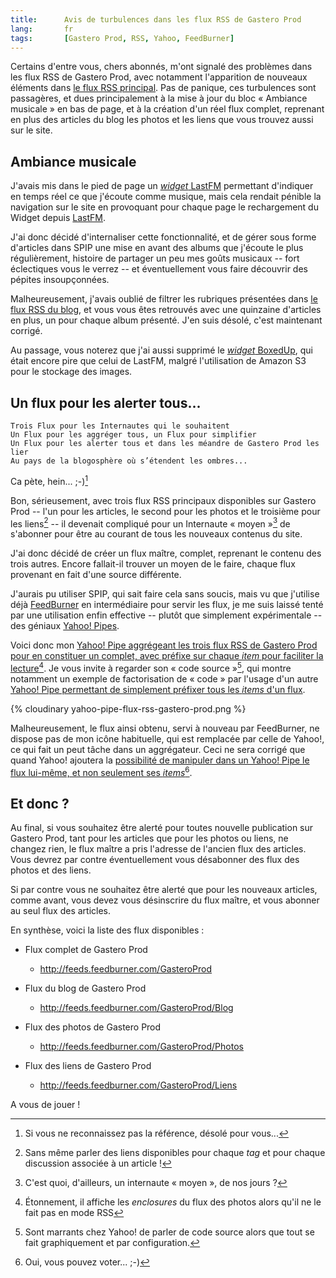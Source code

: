 ```yaml
---
title:      Avis de turbulences dans les flux RSS de Gastero Prod
lang:       fr
tags:       [Gastero Prod, RSS, Yahoo, FeedBurner]
---
```


Certains d'entre vous, chers abonnés, m'ont signalé des problèmes dans les flux RSS de Gastero Prod, avec notamment l'apparition de nouveaux éléments dans [le flux RSS principal](http://feeds.feedburner.com/GasteroProd). Pas de panique, ces turbulences sont passagères, et dues principalement à la mise à jour du bloc « Ambiance musicale » en bas de page, et à la création d'un réel flux complet, reprenant en plus des articles du blog les photos et les liens que vous trouvez aussi sur le site.

## Ambiance musicale

J'avais mis dans le pied de page un [*widget* LastFM](http://www.lastfm.fr/widgets/) permettant d'indiquer en temps réel ce que j'écoute comme musique, mais cela rendait pénible la navigation sur le site en provoquant pour chaque page le rechargement du Widget depuis [LastFM](http://www.lastfm.fr/).

J'ai donc décidé d'internaliser cette fonctionnalité, et de gérer sous forme d'articles dans SPIP une mise en avant des albums que j'écoute le plus régulièrement, histoire de partager un peu mes goûts musicaux -- fort éclectiques vous le verrez -- et éventuellement vous faire découvrir des pépites insoupçonnées.

Malheureusement, j'avais oublié de filtrer les rubriques présentées dans [le flux RSS du blog](http://feeds.feedburner.com/GasteroProd/Blog), et vous vous êtes retrouvés avec une quinzaine d'articles en plus, un pour chaque album présenté. J'en suis désolé, c'est maintenant corrigé.

Au passage, vous noterez que j'ai aussi supprimé le [*widget* BoxedUp](http://www.boxedup.com/get/widgetstart), qui était encore pire que celui de LastFM, malgré l'utilisation de Amazon S3 pour le stockage des images.

## Un flux pour les alerter tous...

    Trois Flux pour les Internautes qui le souhaitent
    Un Flux pour les aggréger tous, un Flux pour simplifier
    Un Flux pour les alerter tous et dans les méandre de Gastero Prod les lier
    Au pays de la blogosphère où s’étendent les ombres...

Ca pète, hein... ;-)[^1]

Bon, sérieusement, avec trois flux RSS principaux disponibles sur Gastero Prod -- l'un pour les articles, le second pour les photos et le troisième pour les liens[^2] -- il devenait compliqué pour un Internaute « moyen »[^3] de s'abonner pour être au courant de tous les nouveaux contenus du site.

J'ai donc décidé de créer un flux maître, complet, reprenant le contenu des trois autres. Encore fallait-il trouver un moyen de le faire, chaque flux provenant en fait d'une source différente.

J'aurais pu utiliser SPIP, qui sait faire cela sans soucis, mais vu que j'utilise déjà [FeedBurner](http://www.feedburner.com) en intermédiaire pour servir les flux, je me suis laissé tenté par une utilisation enfin effective -- plutôt que simplement expérimentale -- des géniaux [Yahoo! Pipes](http://pipes.yahoo.com/).

Voici donc mon [Yahoo! Pipe aggrégeant les trois flux RSS de Gastero Prod pour en constituer un complet, avec préfixe sur chaque *item* pour faciliter la lecture](http://pipes.yahoo.com/nicolashoizey/gasteroprod)[^4]. Je vous invite à regarder son « code source »[^5], qui montre notamment un exemple de factorisation de « code » par l'usage d'un autre [Yahoo! Pipe permettant de simplement préfixer tous les *items* d'un flux](http://pipes.yahoo.com/nicolashoizey/feeditemprefix).

{% cloudinary yahoo-pipe-flux-rss-gastero-prod.png %}


Malheureusement, le flux ainsi obtenu, servi à nouveau par FeedBurner, ne dispose pas de mon icône habituelle, qui est remplacée par celle de Yahoo!, ce qui fait un peut tâche dans un aggrégateur. Ceci ne sera corrigé que quand Yahoo! ajoutera la [possibilité de manipuler dans un Yahoo! Pipe le flux lui-même, et non seulement ses *items*](http://suggestions.yahoo.com/detail/?prop=Pipes&fid=73084)[^6].

## Et donc ?


Au final, si vous souhaitez être alerté pour toutes nouvelle publication sur Gastero Prod, tant pour les articles que pour les photos ou liens, ne changez rien, le flux maître a pris l'adresse de l'ancien flux des articles. Vous devrez par contre éventuellement vous désabonner des flux des photos et des liens.

Si par contre vous ne souhaitez être alerté que pour les nouveaux articles, comme avant, vous devez vous désinscrire du flux maître, et vous abonner au seul flux des articles.

En synthèse, voici la liste des flux disponibles :

- Flux complet de Gastero Prod
    - <http://feeds.feedburner.com/GasteroProd>

- Flux du blog de Gastero Prod
    - <http://feeds.feedburner.com/GasteroProd/Blog>

- Flux des photos de Gastero Prod
    - <http://feeds.feedburner.com/GasteroProd/Photos>

- Flux des liens de Gastero Prod
    - <http://feeds.feedburner.com/GasteroProd/Liens>

A vous de jouer !


[^1]: Si vous ne reconnaissez pas la référence, désolé pour vous...

[^2]: Sans même parler des liens disponibles pour chaque *tag* et pour chaque discussion associée à un article !

[^3]: C'est quoi, d'ailleurs, un internaute « moyen », de nos jours ?

[^4]: Étonnement, il affiche les *enclosures* du flux des photos alors qu'il ne le fait pas en mode RSS

[^5]: Sont marrants chez Yahoo! de parler de code source alors que tout se fait graphiquement et par configuration.

[^6]: Oui, vous pouvez voter... ;-)
